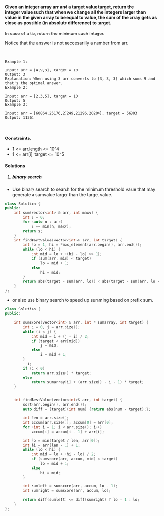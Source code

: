 #### Given an integer array arr and a target value target, return the integer value such that when we change all the integers larger than value in the given array to be equal to value, the sum of the array gets as close as possible (in absolute difference) to target.

In case of a tie, return the minimum such integer.

Notice that the answer is not neccesarilly a number from arr.

 

```
Example 1:

Input: arr = [4,9,3], target = 10
Output: 3
Explanation: When using 3 arr converts to [3, 3, 3] which sums 9 and that's the optimal answer.
Example 2:

Input: arr = [2,3,5], target = 10
Output: 5
Example 3:

Input: arr = [60864,25176,27249,21296,20204], target = 56803
Output: 11361
```
 

#### Constraints:

- 1 <= arr.length <= 10^4
- 1 <= arr[i], target <= 10^5



#### Solutions

1. ##### binary search


- Use binary search to search for the minimum threshold value that may generate a sumvalue larger than the target value.

```c++
class Solution {
public:
    int sum(vector<int> & arr, int maxv) {
        int s = 0;
        for (auto n : arr)
            s += min(n, maxv);
        return s;
    }
    int findBestValue(vector<int>& arr, int target) {
        int lo = 1, hi = *max_element(arr.begin(), arr.end());
        while (lo < hi) {
            int mid = lo + ((hi - lo) >> 1);
            if (sum(arr, mid) < target)
                lo = mid + 1;
            else
                hi = mid;
        }
        return abs(target - sum(arr, lo)) < abs(target - sum(arr, lo - 1)) ? lo : lo - 1;
    }
};
```



- or also use binary search to speed up summing based on prefix sum.

```c++
class Solution {
public:

    int sumscore(vector<int> & arr, int * sumarray, int target) {
        int i = 0, j = arr.size();
        while (i < j) {
            int mid = i + (j - i) / 2;
            if (target < arr[mid])
                j = mid;
            else
                i = mid + 1;
        }
        --i;
        if (i < 0)
            return arr.size() * target;
        else
            return sumarray[i] + (arr.size() - i - 1) * target;
    }


    int findBestValue(vector<int>& arr, int target) {
        sort(arr.begin(), arr.end());
        auto diff = [target](int num) {return abs(num - target);};

        int len = arr.size();
        int accum[arr.size()]; accum[0] = arr[0];
        for (int i = 1; i < arr.size(); i++)
            accum[i] = accum[i - 1] + arr[i];

        int lo = min(target / len, arr[0]);
        int hi = arr[len - 1] + 1;
        while (lo < hi) {
            int mid = lo + (hi - lo) / 2;
            if (sumscore(arr, accum, mid) < target)
                lo = mid + 1;
            else
                hi = mid;
        }

        int sumleft = sumscore(arr, accum, lo - 1);
        int sumright = sumscore(arr, accum, lo);

        return diff(sumleft) <= diff(sumright) ? lo - 1 : lo;
    }
};
```